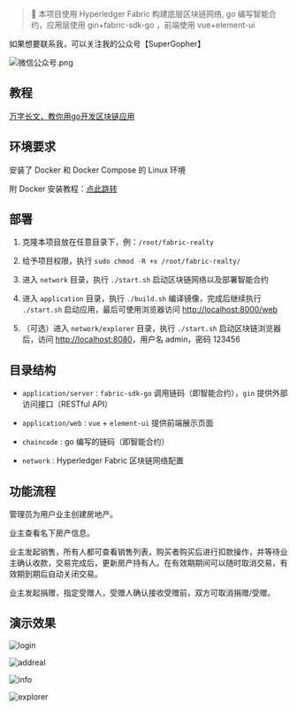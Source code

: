 > 🚀 本项目使用 Hyperledger Fabric 构建底层区块链网络, go 编写智能合约，应用层使用 gin+fabric-sdk-go ，前端使用 vue+element-ui

如果想要联系我，可以关注我的公众号【SuperGopher】

![微信公众号.png](https://gitee.com/togettoyou/picture/raw/master/2022-2-9/1644374999459-weixin.jpg)

## 教程

[万字长文，教你用go开发区块链应用](https://mp.weixin.qq.com/s/yDmGwfRjXxDJfgv1d0p3Ig)

## 环境要求

安装了 Docker 和 Docker Compose 的 Linux 环境

附 Docker 安装教程：[点此跳转](Install.md)

## 部署

1. 克隆本项目放在任意目录下，例：`/root/fabric-realty`


2. 给予项目权限，执行 `sudo chmod -R +x /root/fabric-realty/`


3. 进入 `network` 目录，执行 `./start.sh` 启动区块链网络以及部署智能合约


4. 进入 `application` 目录，执行 `./build.sh` 编译镜像，完成后继续执行 `./start.sh`
   启动应用，最后可使用浏览器访问 [http://localhost:8000/web](http://localhost:8000/web)


5. （可选）进入 `network/explorer` 目录，执行 `./start.sh` 启动区块链浏览器后，访问 [http://localhost:8080](http://localhost:8080)，用户名 admin，密码
   123456

## 目录结构

- `application/server` : `fabric-sdk-go` 调用链码（即智能合约），`gin` 提供外部访问接口（RESTful API）


- `application/web` : `vue` + `element-ui` 提供前端展示页面


- `chaincode` : go 编写的链码（即智能合约）


- `network` : Hyperledger Fabric 区块链网络配置

## 功能流程

管理员为用户业主创建房地产。

业主查看名下房产信息。

业主发起销售，所有人都可查看销售列表，购买者购买后进行扣款操作，并等待业主确认收款，交易完成后，更新房产持有人。在有效期期间可以随时取消交易，有效期到期后自动关闭交易。

业主发起捐赠，指定受赠人，受赠人确认接收受赠前，双方可取消捐赠/受赠。

## 演示效果

![login](https://user-images.githubusercontent.com/55381228/159389012-4d3d8617-2bd8-4d9c-bacf-452f97cc9bbc.png)

![addreal](https://user-images.githubusercontent.com/55381228/159389026-9ca119bd-fd5f-4b89-b003-a09907ce0cdf.png)

![info](https://user-images.githubusercontent.com/55381228/159389035-b84f2de1-18f9-48a7-93f5-db9dd20a5a4c.png)

![explorer](https://user-images.githubusercontent.com/55381228/159389002-0dbe329a-09aa-4aaf-aba8-4a98e4fdcc39.png)

